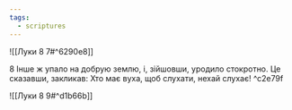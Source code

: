 ```yaml
---
tags:
  - scriptures
---
```


![[Луки 8 7#^6290e8]]

8 Інше ж упало на добрую землю, і, зійшовши, уродило стокротно. Це сказавши, закликав: Хто має вуха, щоб слухати, нехай слухає! ^c2e79f

![[Луки 8 9#^d1b66b]]